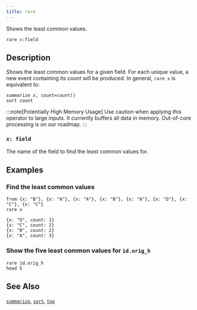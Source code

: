 ```yaml
---
title: rare
---
```


Shows the least common values.

```tql
rare x:field
```

## Description

Shows the least common values for a given field. For each unique value, a new
event containing its count will be produced. In general, `rare x` is equivalent
to:

```tql
summarize x, count=count()
sort count
```

:::note[Potentially High Memory Usage]
Use caution when applying this operator to large inputs. It currently buffers
all data in memory. Out-of-core processing is on our roadmap.
:::

### `x: field`

The name of the field to find the least common values for.

## Examples

### Find the least common values

```tql
from {x: "B"}, {x: "A"}, {x: "A"}, {x: "B"}, {x: "A"}, {x: "D"}, {x: "C"}, {x: "C"}
rare x
```

```tql
{x: "D", count: 1}
{x: "C", count: 2}
{x: "B", count: 2}
{x: "A", count: 3}
```

### Show the five least common values for `id.orig_h`

```tql
rare id.orig_h
head 5
```

## See Also

[`summarize`](summarize),
[`sort`](sort),
[`top`](top)
